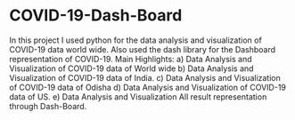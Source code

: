 # COVID-19-Dash-Board
In this project I used python for the data analysis and visualization of COVID-19 data world wide. Also used the dash library for the Dashboard representation of COVID-19.
Main Highlights:
a) Data Analysis and Visualization of COVID-19 data of World wide
b) Data Analysis and Visualization of COVID-19 data of India.
c) Data Analysis and Visualization of COVID-19 data of Odisha
d) Data Analysis and Visualization of COVID-19 data of US.
e) Data Analysis and Visualization All result representation through Dash-Board.
